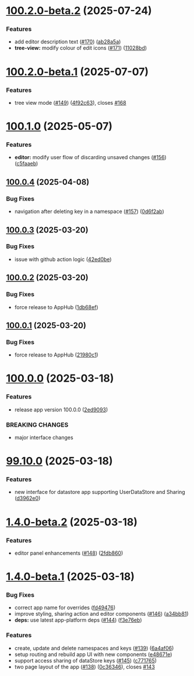 # [100.2.0-beta.2](https://github.com/dhis2/datastore-app/compare/v100.2.0-beta.1...v100.2.0-beta.2) (2025-07-24)


### Features

* add editor description text ([#170](https://github.com/dhis2/datastore-app/issues/170)) ([ab28a5a](https://github.com/dhis2/datastore-app/commit/ab28a5a23fa4c1cb70a104d67842a4cee339fba0))
* **tree-view:** modify colour of edit icons ([#171](https://github.com/dhis2/datastore-app/issues/171)) ([11028bd](https://github.com/dhis2/datastore-app/commit/11028bd9855da870fb6c6f867aeddce9b185b39c))

# [100.2.0-beta.1](https://github.com/dhis2/datastore-app/compare/v100.1.0...v100.2.0-beta.1) (2025-07-07)


### Features

* tree view mode ([#149](https://github.com/dhis2/datastore-app/issues/149)) ([4f92c63](https://github.com/dhis2/datastore-app/commit/4f92c637422058d855e74f546320c7fc2d13c011)), closes [#168](https://github.com/dhis2/datastore-app/issues/168)

# [100.1.0](https://github.com/dhis2/datastore-app/compare/v100.0.4...v100.1.0) (2025-05-07)


### Features

* **editor:**  modify user flow of discarding unsaved changes ([#156](https://github.com/dhis2/datastore-app/issues/156)) ([c5faaeb](https://github.com/dhis2/datastore-app/commit/c5faaebb66ee2a2129fdc8a5146b14bf89ba1c3e))

## [100.0.4](https://github.com/dhis2/datastore-app/compare/v100.0.3...v100.0.4) (2025-04-08)


### Bug Fixes

* navigation after deleting key in a namespace ([#157](https://github.com/dhis2/datastore-app/issues/157)) ([0d6f2ab](https://github.com/dhis2/datastore-app/commit/0d6f2ab9d8f1dbf8e8e95055e02fd2046a63cd86))

## [100.0.3](https://github.com/dhis2/datastore-app/compare/v100.0.2...v100.0.3) (2025-03-20)


### Bug Fixes

* issue with github action logic ([42ed0be](https://github.com/dhis2/datastore-app/commit/42ed0bef17d0aad6f99a4e6835de0249607aa50a))

## [100.0.2](https://github.com/dhis2/datastore-app/compare/v100.0.1...v100.0.2) (2025-03-20)


### Bug Fixes

* force release to AppHub ([1db68ef](https://github.com/dhis2/datastore-app/commit/1db68ef930d06e20f44a87021f6e5e193b791013))

## [100.0.1](https://github.com/dhis2/datastore-app/compare/v100.0.0...v100.0.1) (2025-03-20)


### Bug Fixes

* force release to AppHub ([21980c1](https://github.com/dhis2/datastore-app/commit/21980c12195bdcbb34918b944f6e2a7fafd6eddd))

# [100.0.0](https://github.com/dhis2/datastore-app/compare/v99.10.1...v100.0.0) (2025-03-18)


### Features

* release app version 100.0.0 ([2ed9093](https://github.com/dhis2/datastore-app/commit/2ed9093420c5cbbc318dc58fffc3325d4e341e30))


### BREAKING CHANGES

* major interface changes

# [99.10.0](https://github.com/dhis2/datastore-app/compare/v99.9.9...v99.10.0) (2025-03-18)


### Features

* new interface for datastore app supporting UserDataStore and Sharing ([d3962e0](https://github.com/dhis2/datastore-app/commit/d3962e0d3de1783cf3afdea054338943f50ecfc3))

# [1.4.0-beta.2](https://github.com/dhis2/datastore-app/compare/v1.4.0-beta.1...v1.4.0-beta.2) (2025-03-18)


### Features

* editor panel enhancements ([#148](https://github.com/dhis2/datastore-app/issues/148)) ([2fdb860](https://github.com/dhis2/datastore-app/commit/2fdb860a3721dde49c954f296d5d1daf94ece2d1))

# [1.4.0-beta.1](https://github.com/dhis2/datastore-app/compare/v1.3.5...v1.4.0-beta.1) (2025-03-18)


### Bug Fixes

* correct app name for overrides ([fd49476](https://github.com/dhis2/datastore-app/commit/fd49476b65da978500fe2ed172efd7c38d60c832))
* improve styling, sharing action and editor components ([#146](https://github.com/dhis2/datastore-app/issues/146)) ([a34bb81](https://github.com/dhis2/datastore-app/commit/a34bb8104485aba784eb3dabffa205756acce114))
* **deps:** use latest app-platform deps ([#144](https://github.com/dhis2/datastore-app/issues/144)) ([f3e76eb](https://github.com/dhis2/datastore-app/commit/f3e76ebf96fe035d2854e51efe1a797a8e51e584))


### Features

* create, update and delete namespaces and keys ([#139](https://github.com/dhis2/datastore-app/issues/139)) ([6a4af06](https://github.com/dhis2/datastore-app/commit/6a4af061b709b5ecfe548e9b254253155c801a32))
* setup routing and rebuild app UI with new components ([e48671e](https://github.com/dhis2/datastore-app/commit/e48671eb906cd4c2fccdee571a47d87df5c85616))
* support access sharing of dataStore keys ([#145](https://github.com/dhis2/datastore-app/issues/145)) ([c771765](https://github.com/dhis2/datastore-app/commit/c771765de668902a27d99adf83e340f03d623514))
* two page layout of the app ([#138](https://github.com/dhis2/datastore-app/issues/138)) ([0c36346](https://github.com/dhis2/datastore-app/commit/0c36346e7185e18f518a914ade5b5fbe56cc88a2)), closes [#143](https://github.com/dhis2/datastore-app/issues/143)
